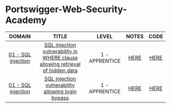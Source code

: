 # Portswigger-Web-Security-Academy


| DOMAIN |                    TITLE                    | LEVEL | NOTES | CODE |
| :--: | :----------------------------------------: | :-------: |:-------: |:-------: |
|  [01 - SQL injection](https://portswigger.net/web-security/sql-injection)   | [SQL injection vulnerability in WHERE clause allowing retrieval of hidden data](https://portswigger.net/web-security/sql-injection/lab-retrieve-hidden-data) |    1 - APPRENTICE    | [HERE](https://github.com/Alien0ne/PortSwigger-Web-Security-Academy/blob/main/SQL%20injection%20vulnerability%20in%20WHERE%20clause%20allowing%20retrieval%20of%20hidden%20data/notes.md) | [HERE](https://github.com/Alien0ne/PortSwigger-Web-Security-Academy/blob/main/SQL%20injection%20vulnerability%20in%20WHERE%20clause%20allowing%20retrieval%20of%20hidden%20data/code.py) |
|  [01 - SQL injection](https://portswigger.net/web-security/sql-injection)   | [SQL injection vulnerability allowing login bypass](https://portswigger.net/web-security/sql-injection/lab-login-bypass) |    1 - APPRENTICE    | [HERE](https://github.com/Alien0ne/PortSwigger-Web-Security-Academy/blob/main/SQL%20injection%20vulnerability%20allowing%20login%20bypass/notes.md) | [HERE](https://github.com/Alien0ne/PortSwigger-Web-Security-Academy/blob/main/SQL%20injection%20vulnerability%20allowing%20login%20bypass/code.py) |
